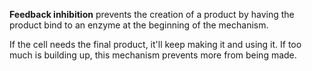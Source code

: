 **Feedback inhibition** prevents the creation of a product by having the product bind to an enzyme at the beginning of the mechanism.

If the cell needs the final product, it'll keep making it and using it. If too much is building up, this mechanism prevents more from being made.